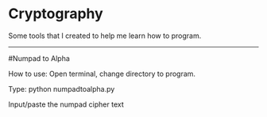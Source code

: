 # Cryptography

Some tools that I created to help me learn how to program.

----------------------------------------------------------

#Numpad to Alpha

How to use:
Open terminal, change directory to program.

Type: python numpadtoalpha.py

Input/paste the numpad cipher text
